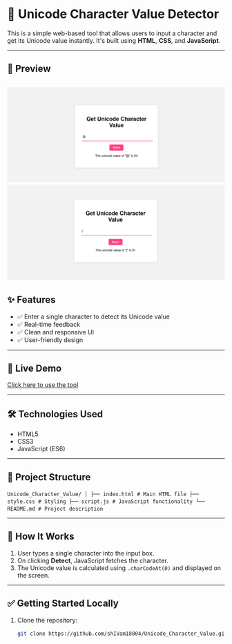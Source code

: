 # 🔡 Unicode Character Value Detector

This is a simple web-based tool that allows users to input a character and get its Unicode value instantly. It's built using **HTML**, **CSS**, and **JavaScript**.

---

## 📸 Preview

![App Screenshot](https://github.com/shIVam18004/Unicode_Character_Value/blob/main/img1.png)
![App Screenshot](https://github.com/shIVam18004/Unicode_Character_Value/blob/main/img2.png)
---

## ✨ Features

- ✅ Enter a single character to detect its Unicode value  
- ✅ Real-time feedback  
- ✅ Clean and responsive UI  
- ✅ User-friendly design

---

## 🚀 Live Demo

[Click here to use the tool](https://shivam18004.github.io/Unicode_Character_Value/) <!-- Optional: Replace with actual link if deployed -->

---

## 🛠️ Technologies Used

- HTML5  
- CSS3  
- JavaScript (ES6)

---

## 📂 Project Structure

`Unicode_Character_Value/
│
├── index.html # Main HTML file
├── style.css # Styling
├── script.js # JavaScript functionality
└── README.md # Project description`


---

## 🧠 How It Works

1. User types a single character into the input box.
2. On clicking **Detect**, JavaScript fetches the character.
3. The Unicode value is calculated using `.charCodeAt(0)` and displayed on the screen.

---

## ✅ Getting Started Locally

1. Clone the repository:
   ```bash
   git clone https://github.com/shIVam18004/Unicode_Character_Value.git
